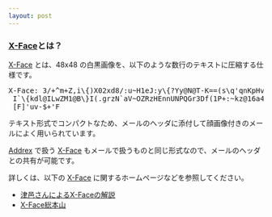 ```yaml
---
layout: post
---
```

<h3><a href="/?page=X%2DFace" class="wikipage">X-Face</a>とは？</h3>
<p><a href="/?page=X%2DFace" class="wikipage">X-Face</a> とは、48x48 の白黒画像を、以下のような数行のテキストに圧縮する仕様です。</p>
<pre>X-Face: 3/+^m+Z,i\{)X02xd8/:u~H1eJ:y\{?Yy@N@T-K==(s\q'qnKpHvwJ1&amp;e5;0^2Gd@sex=x*(
 I`\{kdl@ILwZM1@B\}I(.grzN`aV~OZRzHEnnUNPQGr3Df(1P+:~kz@16a4*mXL;i].M!p\{_dr@-Yk
 [F]'uv-$+'F
</pre>
<p>テキスト形式でコンパクトなため、メールのヘッダに添付して顔画像付きのメールによく用いられています。</p>
<p><a href="/?page=Addrex" class="wikipage">Addrex</a> で扱う <a href="/?page=X%2DFace" class="wikipage">X-Face</a> もメールで扱うものと同じ形式なので、メールのヘッダとの共有が可能です。</p>
<p>詳しくは、以下の <a href="/?page=X%2DFace" class="wikipage">X-Face</a> に関するホームページなどを参照してください。</p>
<ul>
<li><a href="http://roguelife.org/x-face/">津邑さんによるX-Faceの解説</a></li>
<li><a href="http://www.jpl.org/elips/">X-Face総本山</a></li>
</ul>

